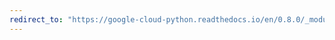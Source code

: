 ```yaml
---
redirect_to: "https://google-cloud-python.readthedocs.io/en/0.8.0/_modules/gcloud/resource_manager/project.html"
---
```

